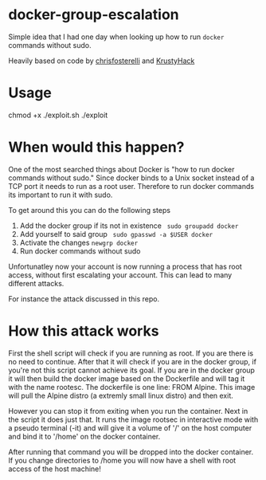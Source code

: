 # docker-group-escalation

Simple idea that I had one day when looking up how to run `docker`  commands without sudo.

Heavily based on code by [chrisfosterelli](https://github.com/chrisfosterelli/dockerrootplease) and [KrustyHack](https://github.com/KrustyHack/docker-privilege-escalation)

# Usage
chmod +x ./exploit.sh
./exploit

# When would this happen?

One of the most searched things about Docker is "how to run docker commands without sudo." Since docker binds to a Unix socket instead of a TCP port it needs to run as a root user. 
Therefore to run docker commands its important to run it with sudo.

To get around this you can do the following steps
1. Add the docker group if its not in existence
` sudo groupadd docker`
2. Add yourself to said group
` sudo gpasswd -a $USER docker`
3. Activate the changes
`newgrp docker`
4. Run docker commands without sudo

Unfortunatley now your account is now running a process that has root access, without first escalating your account. This can lead to many different attacks.

For instance the attack discussed in this repo.

# How this attack works

First the shell script will check if you are running as root. If you are there is no need to continue. After that it will check
if you are in the docker group, if you're not this script cannot achieve its goal. If you are in the docker group it will then
build the docker image based on the Dockerfile and will tag it with the name rootesc. The dockerfile is one line: FROM Alpine. This image will pull the Alpine distro (a extremly small linux distro) and then exit.

However you can stop it from exiting when you run the container.  Next in the script it does just that. It runs the image rootsec in interactive mode with a pseudo terminal (-it) and will give it a volume
of '/' on the host computer and bind it to '/home' on the docker container.

After running that command you will be dropped into the docker container. If you change directories to /home you will now have a shell with root access of the host machine!

